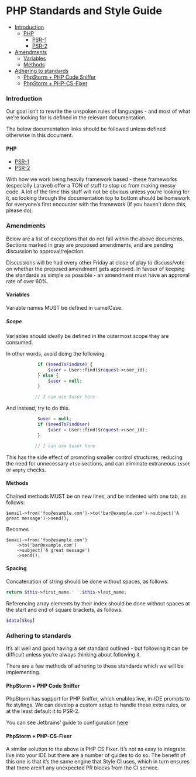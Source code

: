 # PHP Standards and Style Guide
*   [Introduction](#introduction)
    *   [PHP](#php)
        *   [PSR-1](#php)   
        *   [PSR-2](#php)   
*   [Amendments](#amendments)
    *   [Variables](#variables)
    *   [Methods](#methods)
*   [Adhering to standards](#adhering-to-standards)
    *   [PhpStorm + PHP Code Sniffer](#phpstorm--php-code-sniffer)
    *   [PhpStorm + PHP-CS-Fixer](#phpstorm--php-cs-fixer)

### Introduction
Our goal isn’t to rewrite the unspoken rules of languages - and most of what we’re looking for is defined in the relevant documentation. 

The below documentation links should be followed unless defined otherwise in this document.

#### PHP

   * [PSR-1](https://www.php-fig.org/psr/psr-1/)
   * [PSR-2](https://www.php-fig.org/psr/psr-2/)

With how we work being heavily framework based - these frameworks (especially Laravel) offer a TON of stuff to stop us from making messy code. A lot of the time this stuff will not be obvious unless you’re looking for it, so looking through the documentation top to bottom should be homework for everyone’s first encounter with the framework (If you haven’t done this, please do).

### Amendments
Below are a list of exceptions that do not fall within the above documents. Sections marked in gray are proposed amendments, and are pending discussion to approval/rejection.

Discussions will be had every other Friday at close of play to discuss/vote on whether the proposed amendment gets approved. In favour of keeping the standards as simple as possible - an amendment must have an approval rate of over 60%.

#### Variables

Variable names MUST be defined in camelCase.

##### Scope

Variables should ideally be defined in the outermost scope they are consumed.

In other words, avoid doing the following.

```php
            if ($needToFindUse) {
                $user = User::find($request->user_id);
            } else {
                $user = null;
            }

           // I can use $user here
```

And instead, try to do this.

```php
            $user = null;
            if ($needToFindUser)
                $user = User::find($request->user_id);
            }

           // I can use $user here
```

This has the side effect of promoting smaller control structures,
reducing the need for unnecessary `else` sections, and can eliminate
extraneous `isset` or `empty` checks.

#### Methods

Chained methods MUST be on new lines, and be indented with one tab, as follows:

```
$email->from('foo@example.com')->to('bar@example.com')->subject('A great message')->send();
```

Becomes

```
$email->from('foo@example.com')
    ->to('bar@example.com')
    ->subject('A great message')
    ->send();
```

#### Spacing

Concatenation of string should be done without spaces, as follows.

```php
return $this->first_name.' '.$this->last_name;
```

Referencing array elements by their index should be done without 
spaces at the start and end of square brackets, as follows.

```php
$data[$key]
```

### Adhering to standards
It’s all well and good having a set standard outlined - but following it can be difficult unless you’re always thinking about following it.

There are a few methods of adhering to these standards which we will be implementing.

#### PhpStorm + PHP Code Sniffer
PhpStorm has support for PHP Sniffer, which enables live, in-IDE prompts to fix stylings. We can develop a custom setup to handle these extra rules, or at the least default it to PSR-2.

You can see Jetbrains’ guide to configuration [here](https://confluence.jetbrains.com/display/PhpStorm/PHP+Code+Sniffer+in+PhpStorm)

#### PhpStorm + PHP-CS-Fixer
A similar solution to the above is PHP CS Fixer. It’s not as easy to integrate live into your IDE but there are a number of guides to do so. The benefit of this one is that it’s the same engine that Style CI uses, which in turn ensures that there aren’t any unexpected PR blocks from the CI service.
